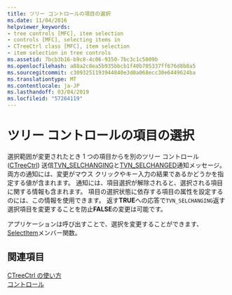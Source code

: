 ```yaml
---
title: ツリー コントロールの項目の選択
ms.date: 11/04/2016
helpviewer_keywords:
- tree controls [MFC], item selection
- controls [MFC], selecting items in
- CTreeCtrl class [MFC], item selection
- item selection in tree controls
ms.assetid: 7bcb3b16-b9c8-4c06-9350-7bc3c1c5009b
ms.openlocfilehash: a88a2c8ea5b935bbcb1f40b705337ff676d8b8a5
ms.sourcegitcommit: c3093251193944840e3d0a068ecc30e6449624ba
ms.translationtype: MT
ms.contentlocale: ja-JP
ms.lasthandoff: 03/04/2019
ms.locfileid: "57264119"
---
```

# <a name="tree-control-item-selection"></a>ツリー コントロールの項目の選択

選択範囲が変更されたとき 1 つの項目からを別のツリー コントロール ([CTreeCtrl](../mfc/reference/ctreectrl-class.md)) 送信[TVN_SELCHANGING](/windows/desktop/Controls/tvn-selchanging)と[TVN_SELCHANGED](/windows/desktop/Controls/tvn-selchanged)通知メッセージ。 両方の通知には、変更がマウス クリックやキー入力の結果であるかどうかを指定する値が含まれます。 通知には、項目選択が解除されると、選択される項目に関する情報も含まれます。 項目の選択状態に依存する項目の属性を設定するのには、この情報を使用できます。 返す**TRUE**への応答で`TVN_SELCHANGING`返す選択項目を変更することを防止**FALSE**の変更は可能です。

アプリケーションは呼び出すことで、選択を変更することができます、 [SelectItem](../mfc/reference/ctreectrl-class.md#selectitem)メンバー関数。

## <a name="see-also"></a>関連項目

[CTreeCtrl の使い方](../mfc/using-ctreectrl.md)<br/>
[コントロール](../mfc/controls-mfc.md)
